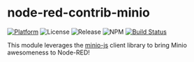 # node-red-contrib-minio

[![Platform](https://img.shields.io/badge/platform-Node--RED-red)](https://nodered.org)
![License](https://img.shields.io/github/license/alpine-code/node-red-contrib-minio.svg)
![Release](https://img.shields.io/npm/v/node-red-contrib-minio-ac.svg)
![NPM](https://img.shields.io/npm/dm/node-red-contrib-minio-ac.svg)
[![Build Status](https://drone.alpine-code.com/api/badges/alpine-code/node-red-contrib-minio/status.svg)](https://drone.alpine-code.com/alpine-code/node-red-contrib-minio)

This module leverages the [minio-js](https://github.com/minio/minio-js) client library to bring Minio awesomeness to Node-RED!